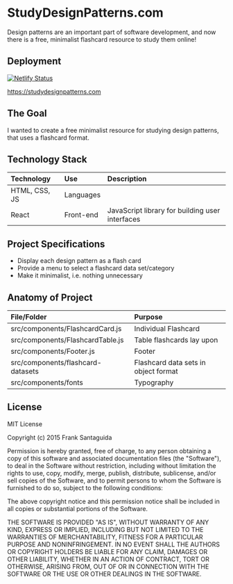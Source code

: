 

# StudyDesignPatterns.com
Design patterns are an important part of software development, and now there is a free, minimalist flashcard resource to study them online!

## Deployment
[![Netlify Status](https://api.netlify.com/api/v1/badges/f4bbc51d-7c8c-4638-aba7-d56e11ea3181/deploy-status)](https://app.netlify.com/sites/studydesignpatterns/deploys)

https://studydesignpatterns.com


## The Goal
I wanted to create a free minimalist resource for studying design patterns, that uses a flashcard format.

## Technology Stack

| Technology    	| Use           	  | Description     	|
| :------------------|:-------------------| :----------------	|
| HTML, CSS, JS 			| Languages     | 				  |
| React	| Front-end			  |	JavaScript library for building user interfaces            |

## Project Specifications
* Display each design pattern as a flash card
* Provide a menu to select a flashcard data set/category
* Make it minimalist, i.e. nothing unnecessary

## Anatomy of Project


| File/Folder    	| Purpose           	  |
| :------------------|:-------------------|
| src/components/FlashcardCard.js		 			| Individual Flashcard|
| src/components/FlashcardTable.js		 			| Table flashcards lay upon    |
| src/components/Footer.js	 			| Footer     |
| src/components/flashcard-datasets| Flashcard data sets in object format     |
| src/components/fonts| Typography     |



## License
MIT License

Copyright (c) 2015 Frank Santaguida

Permission is hereby granted, free of charge, to any person obtaining a copy
of this software and associated documentation files (the "Software"), to deal
in the Software without restriction, including without limitation the rights
to use, copy, modify, merge, publish, distribute, sublicense, and/or sell
copies of the Software, and to permit persons to whom the Software is
furnished to do so, subject to the following conditions:

The above copyright notice and this permission notice shall be included in all
copies or substantial portions of the Software.

THE SOFTWARE IS PROVIDED "AS IS", WITHOUT WARRANTY OF ANY KIND, EXPRESS OR
IMPLIED, INCLUDING BUT NOT LIMITED TO THE WARRANTIES OF MERCHANTABILITY,
FITNESS FOR A PARTICULAR PURPOSE AND NONINFRINGEMENT. IN NO EVENT SHALL THE
AUTHORS OR COPYRIGHT HOLDERS BE LIABLE FOR ANY CLAIM, DAMAGES OR OTHER
LIABILITY, WHETHER IN AN ACTION OF CONTRACT, TORT OR OTHERWISE, ARISING FROM,
OUT OF OR IN CONNECTION WITH THE SOFTWARE OR THE USE OR OTHER DEALINGS IN THE
SOFTWARE.

